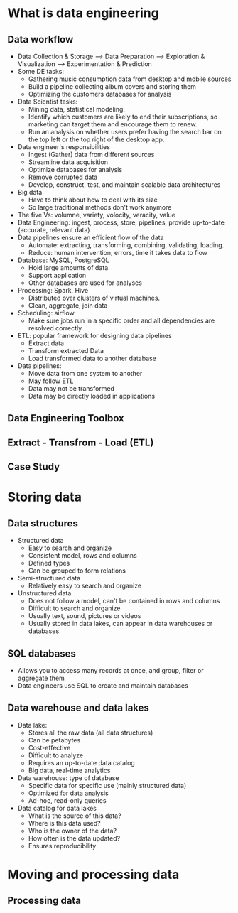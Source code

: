 # What is data engineering
## Data workflow
- Data Collection & Storage --> Data Preparation --> Exploration & Visualization --> Experimentation & Prediction
- Some DE tasks:
    - Gathering music consumption data from desktop and mobile sources
    - Build a pipeline collecting album covers and storing them
    - Optimizing the customers databases for analysis
- Data Scientist tasks:
    - Mining data, statistical modeling.
    - Identify which customers are likely to end their subscriptions, so marketing can target them and encourage them to renew.
    - Run an analysis on whether users prefer having the search bar on the top left or the top right of the desktop app.
- Data engineer's responsibilities
    - Ingest (Gather) data from different sources
    - Streamline data acquisition
    - Optimize databases for analysis
    - Remove corrupted data
    - Develop, construct, test, and maintain scalable data architectures
- Big data
    - Have to think about how to deal with its size
    - So large traditional methods don't work anymore
- The five Vs: volumne, variety, volocity, veracity, value
- Data Engineering: ingest, process, store, pipelines, provide up-to-date (accurate, relevant data)
- Data pipelines ensure an efficient flow of the data
    - Automate: extracting, transforming, combining, validating, loading.
    - Reduce: human intervention, errors, time it takes data to flow
- Database: MySQL, PostgreSQL
    - Hold large amounts of data
    - Support application
    - Other databases are used for analyses
- Processing: Spark, Hive
    - Distributed over clusters of virtual machines.
    - Clean, aggregate, join data
- Scheduling: airflow
    - Make sure jobs run in a specific order and all dependencies are resolved correctly
- ETL: popular framework for designing data pipelines
    - Extract data
    - Transform extracted Data
    - Load transformed data to another database
- Data pipelines:
    - Move data from one system to another
    - May follow ETL
    - Data may not be transformed
    - Data may be directly loaded in applications

## Data Engineering Toolbox
## Extract - Transfrom - Load (ETL)
## Case Study

# Storing data
## Data structures
- Structured data
    - Easy to search and organize
    - Consistent model, rows and columns
    - Defined types
    - Can be grouped to form relations
- Semi-structured data
    - Relatively easy to search and organize
- Unstructured data
    - Does not follow a model, can't be contained in rows and columns
    - Difficult to search and organize
    - Usually text, sound, pictures or videos
    - Usually stored in data lakes, can appear in data warehouses or databases

## SQL databases
- Allows you to access many records at once, and group, filter or aggregate them
- Data engineers use SQL to create and maintain databases
## Data warehouse and data lakes
- Data lake:
    - Stores all the raw data (all data structures)
    - Can be petabytes
    - Cost-effective
    - Difficult to analyze
    - Requires an up-to-date data catalog
    - Big data, real-time analytics
- Data warehouse: type of database
    - Specific data for specific use (mainly structured data)
    - Optimized for data analysis
    - Ad-hoc, read-only queries
- Data catalog for data lakes
    - What is the source of this data?
    - Where is this data used?
    - Who is the owner of the data?
    - How often is the data updated?
    - Ensures reproducibility

# Moving and processing data
## Processing data